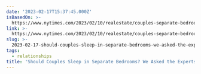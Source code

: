```yaml
---
date: '2023-02-17T15:37:45.000Z'
isBasedOn: >-
  https://www.nytimes.com/2023/02/10/realestate/couples-separate-bedrooms.html?utm_source=pocket-newtab
link: >-
  https://www.nytimes.com/2023/02/10/realestate/couples-separate-bedrooms.html?utm_source=pocket-newtab
slug: >-
  2023-02-17-should-couples-sleep-in-separate-bedrooms-we-asked-the-experts-the-new
tags:
  - relationships
title: 'Should Couples Sleep in Separate Bedrooms? We Asked the Experts. - The New '
---
```


